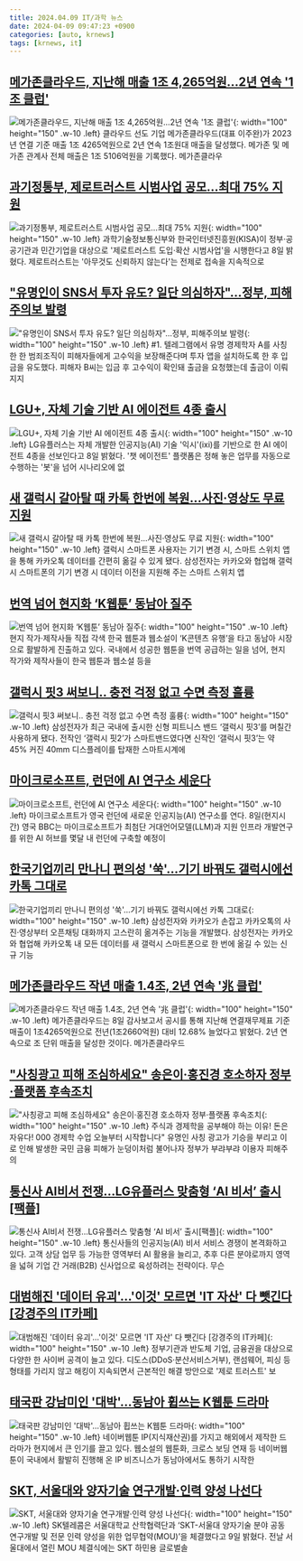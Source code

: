 ```yaml
---
title: 2024.04.09 IT/과학 뉴스
date: 2024-04-09 09:47:23 +0900
categories: [auto, krnews]
tags: [krnews, it]
---
```

## [메가존클라우드, 지난해 매출 1조 4,265억원…2년 연속 '1조 클럽'](https://n.news.naver.com/mnews/article/215/0001156629)

![메가존클라우드, 지난해 매출 1조 4,265억원…2년 연속 '1조 클럽'](https://mimgnews.pstatic.net/image/origin/215/2024/04/08/1156629.jpg?type=nf220_150){: width="100" height="150" .w-10 .left}
클라우드 선도 기업 메가존클라우드(대표 이주완)가 2023년 연결 기준 매출 1조 4265억원으로 2년 연속 1조원대 매출을 달성했다. 메가존 및 메가존 관계사 전체 매출은 1조 5106억원을 기록했다. 메가존클라우

## [과기정통부, 제로트러스트 시범사업 공모…최대 75% 지원](https://n.news.naver.com/mnews/article/008/0005022821)

![과기정통부, 제로트러스트 시범사업 공모…최대 75% 지원](https://mimgnews.pstatic.net/image/origin/008/2024/04/08/5022821.jpg?type=nf220_150){: width="100" height="150" .w-10 .left}
과학기술정보통신부와 한국인터넷진흥원(KISA)이 정부·공공기관과 민간기업을 대상으로 '제로트러스트 도입·확산 시범사업'을 시행한다고 8일 밝혔다. 제로트러스트는 '아무것도 신뢰하지 않는다'는 전제로 접속을 지속적으로

## ["유명인이 SNS서 투자 유도? 일단 의심하자"…정부, 피해주의보 발령](https://n.news.naver.com/mnews/article/003/0012478091)

!["유명인이 SNS서 투자 유도? 일단 의심하자"…정부, 피해주의보 발령](https://mimgnews.pstatic.net/image/origin/003/2024/04/08/12478091.jpg?type=nf220_150){: width="100" height="150" .w-10 .left}
#1. 텔레그램에서 유명 경제학자 A를 사칭한 한 범죄조직이 피해자들에게 고수익을 보장해준다며 투자 앱을 설치하도록 한 후 입금을 유도했다. 피해자 B씨는 입금 후 고수익이 확인돼 출금을 요청했는데 출금이 이뤄지지

## [LGU+, 자체 기술 기반 AI 에이전트 4종 출시](https://n.news.naver.com/mnews/article/001/0014617233)

![LGU+, 자체 기술 기반 AI 에이전트 4종 출시](https://mimgnews.pstatic.net/image/origin/001/2024/04/08/14617233.jpg?type=nf220_150){: width="100" height="150" .w-10 .left}
LG유플러스는 자체 개발한 인공지능(AI) 기술 '익시'(ixi)를 기반으로 한 AI 에이전트 4종을 선보인다고 8일 밝혔다. '챗 에이전트' 플랫폼은 정해 놓은 업무를 자동으로 수행하는 '봇'을 넘어 시나리오에 없

## [새 갤럭시 갈아탈 때 카톡 한번에 복원…사진·영상도 무료 지원](https://n.news.naver.com/mnews/article/018/0005710421)

![새 갤럭시 갈아탈 때 카톡 한번에 복원…사진·영상도 무료 지원](https://mimgnews.pstatic.net/image/origin/018/2024/04/09/5710421.jpg?type=nf220_150){: width="100" height="150" .w-10 .left}
갤럭시 스마트폰 사용자는 기기 변경 시, 스마트 스위치 앱을 통해 카카오톡 데이터를 간편히 옮길 수 있게 됐다. 삼성전자는 카카오와 협업해 갤럭시 스마트폰의 기기 변경 시 데이터 이전을 지원해 주는 스마트 스위치 앱

## [번역 넘어 현지화 ‘K웹툰’ 동남아 질주](https://n.news.naver.com/mnews/article/023/0003827055)

![번역 넘어 현지화 ‘K웹툰’ 동남아 질주](https://mimgnews.pstatic.net/image/origin/023/2024/04/08/3827055.jpg?type=nf220_150){: width="100" height="150" .w-10 .left}
현지 작가·제작사들 직접 각색 한국 웹툰과 웹소설이 ‘K콘텐츠 유행’을 타고 동남아 시장으로 활발하게 진출하고 있다. 국내에서 성공한 웹툰을 번역 공급하는 일을 넘어, 현지 작가와 제작사들이 한국 웹툰과 웹소설 등을

## [갤럭시 핏3 써보니.. 충전 걱정 없고 수면 측정 훌륭](https://n.news.naver.com/mnews/article/014/0005168532)

![갤럭시 핏3 써보니.. 충전 걱정 없고 수면 측정 훌륭](https://mimgnews.pstatic.net/image/origin/014/2024/04/08/5168532.jpg?type=nf220_150){: width="100" height="150" .w-10 .left}
삼성전자가 최근 국내에 출시한 신형 피트니스 밴드 ‘갤럭시 핏3’를 며칠간 사용하게 됐다. 전작인 ‘갤럭시 핏2’가 스마트밴드였다면 신작인 ‘갤럭시 핏3’는 약 45% 커진 40mm 디스플레이를 탑재한 스마트시계에

## [마이크로소프트, 런던에 AI 연구소 세운다](https://n.news.naver.com/mnews/article/092/0002327371)

![마이크로소프트, 런던에 AI 연구소 세운다](https://mimgnews.pstatic.net/image/origin/092/2024/04/09/2327371.jpg?type=nf220_150){: width="100" height="150" .w-10 .left}
마이크로소프트가 영국 런던에 새로운 인공지능(AI) 연구소를 연다. 8일(현지시간) 영국 BBC는 마이크로소프트가 최첨단 거대언어모델(LLM)과 지원 인프라 개발연구를 위한 AI 허브를 몇달 내 런던에 구축할 예정이

## [한국기업끼리 만나니 편의성 '쑥'…기기 바꿔도 갤럭시에선 카톡 그대로](https://n.news.naver.com/mnews/article/008/0005023311)

![한국기업끼리 만나니 편의성 '쑥'…기기 바꿔도 갤럭시에선 카톡 그대로](https://mimgnews.pstatic.net/image/origin/008/2024/04/09/5023311.jpg?type=nf220_150){: width="100" height="150" .w-10 .left}
삼성전자와 카카오가 손잡고 카카오톡의 사진·영상부터 오픈채팅 대화까지 고스란히 옮겨주는 기능을 개발했다. 삼성전자는 카카오와 협업해 카카오톡 내 모든 데이터를 새 갤럭시 스마트폰으로 한 번에 옮길 수 있는 신규 기능

## [메가존클라우드 작년 매출 1.4조, 2년 연속 '兆 클럽'](https://n.news.naver.com/mnews/article/008/0005023101)

![메가존클라우드 작년 매출 1.4조, 2년 연속 '兆 클럽'](https://mimgnews.pstatic.net/image/origin/008/2024/04/08/5023101.jpg?type=nf220_150){: width="100" height="150" .w-10 .left}
메가존클라우드는 8일 감사보고서 공시를 통해 지난해 연결재무제표 기준 매출이 1조4265억원으로 전년(1조2660억원) 대비 12.68% 늘었다고 밝혔다. 2년 연속으로 조 단위 매출을 달성한 것이다. 메가존클라우드

## ["사칭광고 피해 조심하세요" 송은이·홍진경 호소하자 정부·플랫폼 후속조치](https://n.news.naver.com/mnews/article/003/0012479556)

!["사칭광고 피해 조심하세요" 송은이·홍진경 호소하자 정부·플랫폼 후속조치](https://mimgnews.pstatic.net/image/origin/003/2024/04/08/12479556.jpg?type=nf220_150){: width="100" height="150" .w-10 .left}
주식과 경제학을 공부해야 하는 이유! 돈은 자유다! 000 경제학 수업 오늘부터 시작합니다" 유명인 사칭 광고가 기승을 부리고 이로 인해 발생한 국민 금융 피해가 눈덩이처럼 불어나자 정부가 부랴부랴 이용자 피해주의

## [통신사 AI비서 전쟁…LG유플러스 맞춤형 ‘AI 비서’ 출시[팩플]](https://n.news.naver.com/mnews/article/025/0003352717)

![통신사 AI비서 전쟁…LG유플러스 맞춤형 ‘AI 비서’ 출시[팩플]](https://mimgnews.pstatic.net/image/origin/025/2024/04/08/3352717.jpg?type=nf220_150){: width="100" height="150" .w-10 .left}
통신사들의 인공지능(AI) 비서 서비스 경쟁이 본격화하고 있다. 고객 상담 업무 등 가능한 영역부터 AI 활용을 늘리고, 추후 다른 분야로까지 영역을 넓혀 기업 간 거래(B2B) 신사업으로 육성하려는 전략이다. 무슨

## [대범해진 '데이터 유괴'…'이것' 모르면 'IT 자산' 다 뺏긴다 [강경주의 IT카페]](https://n.news.naver.com/mnews/article/015/0004970036)

![대범해진 '데이터 유괴'…'이것' 모르면 'IT 자산' 다 뺏긴다 [강경주의 IT카페]](https://mimgnews.pstatic.net/image/origin/015/2024/04/08/4970036.jpg?type=nf220_150){: width="100" height="150" .w-10 .left}
정부기관과 반도체 기업, 금융권을 대상으로 다양한 한 사이버 공격이 늘고 있다. 디도스(DDoS·분산서비스거부), 랜섬웨어, 피싱 등 형태를 가리지 않고 해킹이 지속되면서 근본적인 해결 방안으로 '제로 트러스트' 보

## [태국판 강남미인 '대박'…동남아 휩쓰는 K웹툰 드라마](https://n.news.naver.com/mnews/article/008/0005022598)

![태국판 강남미인 '대박'…동남아 휩쓰는 K웹툰 드라마](https://mimgnews.pstatic.net/image/origin/008/2024/04/08/5022598.jpg?type=nf220_150){: width="100" height="150" .w-10 .left}
네이버웹툰 IP(지식재산권)를 가지고 해외에서 제작한 드라마가 현지에서 큰 인기를 끌고 있다. 웹소설의 웹툰화, 크로스 보딩 연재 등 네이버웹툰이 국내에서 활발히 진행해 온 IP 비즈니스가 동남아에서도 통하기 시작한

## [SKT, 서울대와 양자기술 연구개발·인력 양성 나선다](https://n.news.naver.com/mnews/article/014/0005168810)

![SKT, 서울대와 양자기술 연구개발·인력 양성 나선다](https://mimgnews.pstatic.net/image/origin/014/2024/04/09/5168810.jpg?type=nf220_150){: width="100" height="150" .w-10 .left}
SK텔레콤은 서울대학교 산학협력단과 ‘SKT-서울대 양자기술 분야 공동 연구개발 및 전문 인력 양성을 위한 업무협약(MOU)’을 체결했다고 9일 밝혔다. 전날 서울대에서 열린 MOU 체결식에는 SKT 하민용 글로벌솔

